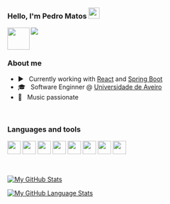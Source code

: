 ### Hello, I'm Pedro Matos <img src="https://media.giphy.com/media/hvRJCLFzcasrR4ia7z/giphy.gif" width="25px">

<a href="https://www.linkedin.com/in/pedrodlmatos/">
  <img align="left" alt="" width="50px" src="https://img.icons8.com/color/48/000000/linkedin.png" />
</a>

![](https://visitor-badge.glitch.me/badge?page_id=pedrodlmatos.pedrodlmatos)

<br />

<h3>About me</h3>

 - :arrow_forward: &nbsp; Currently working with [React](https://reactjs.org/) and [Spring Boot](https://spring.io/projects/spring-boot)
 - :mortar_board: &nbsp; Software Enginner @ [Universidade de Aveiro](www.ua.pt)
 - :guitar: &nbsp; Music passionate


<br />

<h3>Languages and tools</h3>

<code><img height="30" src="https://img.icons8.com/color/96/000000/python.png"/></code>
<code><img height="30" src="https://img.icons8.com/color/48/000000/javascript.png"/></code>
<code><img height="30" src="https://img.icons8.com/color/48/000000/html-5.png"/></code>
<code><img height="30" src="https://img.icons8.com/officel/30/000000/react.png"/></code>
<code><img height="30" src="https://img.icons8.com/color/48/000000/java-coffee-cup-logo.png"/></code>
<code><img height="30" src="https://img.icons8.com/color/48/000000/spring-logo.png"/></code>
<code><img height="30" src="https://img.icons8.com/color/48/000000/postgreesql.png"/></code>
<code><img height="30" src="https://img.icons8.com/color/48/000000/docker.png"/></code>

<br />

[![My GitHub Stats](https://github-readme-stats.vercel.app/api/?username=pedrodlmatos&count_private=true&theme=tokyonight&showicons=true)]()

[![My GitHub Language Stats](https://github-readme-stats.vercel.app/api/top-langs/?username=pedrodlmatos&count_private=true&langs_count=5&theme=tokyonight)]()
